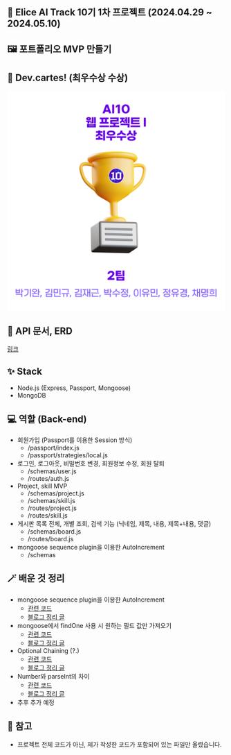 ## 📄 Elice AI Track 10기 1차 프로젝트 (2024.04.29 ~ 2024.05.10)

## 🖼️ 포트폴리오 MVP 만들기

## 🥰 Dev.cartes! (최우수상 수상)

![award](https://raw.githubusercontent.com/lapras23/Elice_AI10_1st_project_devcartes/main/uploads/240522%20awards.png)

## 📝 API 문서, ERD

<a href="https://docs.google.com/spreadsheets/d/1xZFiT2gpMSSY5c2hOz8VhJL_gC7Prh9ZJ5Q6wfp4Itk/edit?usp=sharing" target="_blank">링크</a>

## ✨ Stack

- Node.js (Express, Passport, Mongoose)
- MongoDB

## 💻 역할 (Back-end)

- 회원가입 (Passport를 이용한 Session 방식)
  - /passport/index.js
  - /passport/strategies/local.js
- 로그인, 로그아웃, 비밀번호 변경, 회원정보 수정, 회원 탈퇴
  - /schemas/user.js
  - /routes/auth.js
- Project, skill MVP
  - /schemas/project.js
  - /schemas/skill.js
  - /routes/project.js
  - /routes/skill.js
- 게시판 목록 전체, 개별 조회, 검색 기능 (닉네임, 제목, 내용, 제목+내용, 댓글)
  - /schemas/board.js
  - /routes/board.js
- mongoose sequence plugin을 이용한 AutoIncrement
  - /schemas

## 🪄 배운 것 정리

- mongoose sequence plugin을 이용한 AutoIncrement
  - [관련 코드](https://github.com/lapras23/Elice_AI10_1st_project_devcartes/blob/main/models/schemas/comment.js)
  - [블로그 정리 글](https://lapras23.tistory.com/2)
- mongoose에서 findOne 사용 시 원하는 필드 값만 가져오기
  - [관련 코드](https://github.com/lapras23/Elice_AI10_1st_project_devcartes/blob/main/routes/auth.js#L194-L198)
  - [블로그 정리 글](https://lapras23.tistory.com/3)
- Optional Chaining (?.)
  - [관련 코드](https://github.com/lapras23/Elice_AI10_1st_project_devcartes/blob/main/routes/auth.js#L194-L198)
  - [블로그 정리 글](https://lapras23.tistory.com/4)
- Number와 parseInt의 차이
  - [관련 코드](https://github.com/lapras23/Elice_AI10_1st_project_devcartes/blob/main/routes/board.js#L374-L378)
  - [블로그 정리 글](https://lapras23.tistory.com/5)
- 추후 추가 예정

## 🐤 참고

- 프로젝트 전체 코드가 아닌, 제가 작성한 코드가 포함되어 있는 파일만 올렸습니다.
